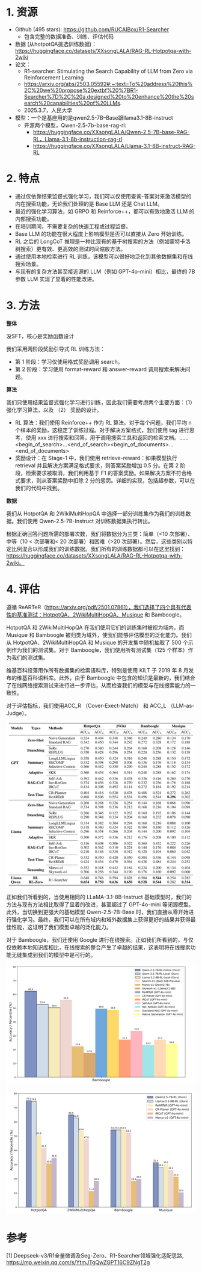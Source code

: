 # 1. 资源

- Github (495 stars): https://github.com/RUCAIBox/R1-Searcher
  - 包含完整的数据准备、训练、评估代码
- 数据 (从hotpotQA挑选训练数据)：https://huggingface.co/datasets/XXsongLALA/RAG-RL-Hotpotqa-with-2wiki
- 论文：
  - R1-searcher:  Stimulating the Search Capability of LLM from Zero via Reinforcement Learning
  - https://arxiv.org/abs/2503.05592#:~:text=To%20address%20this%2C%20we%20propose%20extbf%20%7BR1-Searcher%7D%2C%20a,designed%20to%20enhance%20the%20search%20capabilities%20of%20LLMs.
  - 2025.3.7，人民大学
- 模型：一个是基座用的是qwen2.5-7B–Base跟llama3.1-8B-instruct
  - 开源两个模型，Qwen-2.5-7b-base-rag-rl: 
    - https://huggingface.co/XXsongLALA/Qwen-2.5-7B-base-RAG-RL，Llama-3.1-8b-instruction-rag-rl
    - https://huggingface.co/XXsongLALA/Llama-3.1-8B-instruct-RAG-RL

# 2. 特点

- 通过仅依靠结果监督式强化学习，我们可以仅使用查询-答案对来激活模型的内在搜索功能，无论我们处理的是 Base LLM 还是 Chat LLM。
- 最近的强化学习算法，如 GRPO 和 Reinforce++，都可以有效地激活 LLM 的内部搜索功能。
- 在培训期间，不需要复杂的快速工程或过程监督。
- Base LLM 的功能在很大程度上影响模型是否可以直接从 Zero 开始训练。
- RL 之后的 LongCoT 推理是一种比现有的基于树搜索的方法（例如蒙特卡洛树搜索）更有效、更高效的测试时间缩放方法。
- 通过使用本地检索进行 RL 训练，该模型可以很好地泛化到其他数据集和在线搜索场景。
- 与现有的复杂方法甚至接近源的 LLM（例如 GPT-4o-mini）相比，最终的 7B 参数 LLM 实现了显着的性能改进。

# 3. 方法

**整体**

没SFT，核心是奖励函数设计

我们采用两阶段奖励引导式 RL 训练方法：

- 第 1 阶段：学习仅使用格式奖励调用 search。
- 第 2 阶段：学习使用 format-reward 和 answer-reward 调用搜索来解决问题。

**算法**

我们只使用结果监督式强化学习进行训练，因此我们需要考虑两个主要方面：（1） 强化学习算法，以及 （2） 奖励的设计。

- RL 算法：我们使用 Reinforce++ 作为 RL 算法。对于每个问题，我们平均 n 个样本的奖励，这稳定了训练过程。对于解决方案格式，我们使用 tag 进行思考，使用 xxx 进行搜索和回答，用于调用搜索工具和返回的检索文档。<think>...</think><answer>...</answer><begin_of_search>...<end_of_search><begin_of_documents>...<end_of_documents>
- 奖励设计：在 Stage-1 中，我们使用 retrieve-reward：如果模型执行 retrieval 并且解决方案满足格式要求，则答案奖励增加 0.5 分。在第 2 阶段，检索要求被取消，我们利用基于 F1 的答案奖励。如果解决方案不符合格式要求，则从答案奖励中扣除 2 分的惩罚。详细的实现，包括超参数，可以在我们的代码中找到。

**数据**

我们从 HotpotQA 和 2WikiMultiHopQA 中选择一部分训练集作为我们的训练数据。我们使用 Qwen-2.5-7B-Instruct 对训练数据集执行转出。

根据正确回答问题所需的部署次数，我们将数据分为三类：简单（<10 次部署）、中等（10 < 次部署和< 20 次部署）和困难（>20 次部署）。然后，这些类别以特定比例混合以形成我们的训练数据。我们所有的训练数据都可以在这里找到：https://huggingface.co/datasets/XXsongLALA/RAG-RL-Hotpotqa-with-2wiki。

# 4. 评估

遵循 ReARTeR（https://arxiv.org/pdf/2501.07861），我们选择了四个具有代表性的基准测试：HotpotQA、2WikiMultiHopQA、Musique 和 Bamboogle。

HotpotQA 和 2WikiMultiHopQA 在我们使用它们的训练集时被视为域内，而 Musique 和 Bamboogle 被归类为域外，使我们能够评估模型的泛化能力。我们从 HotpotQA、2WikiMultiHopQA 和 Musique 的开发集中随机抽取了 500 个示例作为我们的测试集。对于 Bamboogle，我们使用所有测试集（125 个样本）作为我们的测试集。

维基百科段落用作所有数据集的检索语料库，特别是使用 KILT 于 2019 年 8 月发布的维基百科语料库。此外，由于 Bamboogle 中包含的知识是最新的，我们结合了在线网络搜索测试来进行进一步评估，从而检查我们的模型与在线搜索能力的一致性。

对于评估指标，我们使用ACC_R （Cover-Exect-Match） 和 ACC_L （LLM-as-Judge）。

![](.06_r1_searcher_images/性能对比.png)

正如我们所看到的，当使用相同的 LLaMA-3.1-8B-Instruct 基础模型时，我们的方法与现有方法相比取得了显着的改进，甚至超过了 GPT-4o-mini 等闭源模型。此外，当切换到更强大的基础模型 Qwen-2.5-7B-Base 时，我们直接从零开始进行强化学习。最终，我们可以在所有域内和域外数据集上获得更好的结果并获得最佳性能，这证明了我们模型卓越的泛化能力。

对于 Bamboogle，我们还使用 Google 进行在线搜索。正如我们所看到的，与仅仅依赖本地知识库相比，在线搜索的整合产生了卓越的结果，这表明将在线搜索功能无缝集成到我们的模型中是可行的。

![](.06_r1_searcher_images/性能对比2.png)

![](.06_r1_searcher_images/性能.png)

# 参考

[1] Deepseek-v3/R1全量微调及Seg-Zero、R1-Searcher领域强化适配思路, https://mp.weixin.qq.com/s/YtmJTgQwZGPT16C9ZNgT2g
